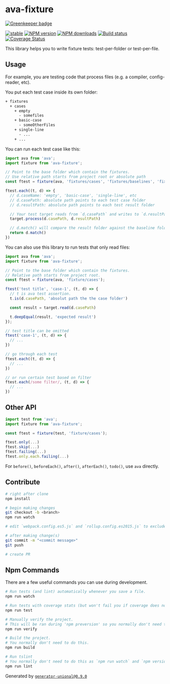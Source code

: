 # ava-fixture

[![Greenkeeper badge](https://badges.greenkeeper.io/unional/ava-fixture.svg)](https://greenkeeper.io/)

[![stable][stable-image]][stable-url]
[![NPM version][npm-image]][npm-url]
[![NPM downloads][downloads-image]][downloads-url]
[![Build status][travis-image]][travis-url]
[![Coverage Status][coveralls-image]][coveralls-url]

This library helps you to write fixture tests: test-per-folder or test-per-file.

## Usage

For example, you are testing code that process files (e.g. a compiler, config-reader, etc).

You put each test case inside its own folder:

```sh
+ fixtures
  + cases
    + empty
      - somefiles
    + basic-case
      - someOtherFiles
    + single-line
      - ...
    + ...
```

You can run each test case like this:

```ts
import ava from 'ava';
import fixture from 'ava-fixture';

// Point to the base folder which contain the fixtures.
// Use relative path starts from project root or absolute path
const ftest = fixture(ava, 'fixtures/cases', 'fixtures/baselines', 'fixtures/results');

ftest.each((t, d) => {
  // d.caseName: 'empty', 'basic-case', 'single-line', etc
  // d.casePath: absolute path points to each test case folder
  // d.resultPath: absolute path points to each test result folder

  // Your test target reads from `d.casePath` and writes to `d.resultPath`
  target.process(d.casePath, d.resultPath)

  // d.match() will compare the result folder against the baseline folder
  return d.match()
})
```

You can also use this library to run tests that only read files:

```ts
import ava from 'ava';
import fixture from 'ava-fixture';

// Point to the base folder which contain the fixtures.
// Relative path starts from project root.
const ftest = fixture(ava, 'fixture/cases');

ftest('test title', 'case-1', (t, d) => {
  // t is ava test assertion.
  t.is(d.casePath, 'absolut path the the case folder')

  const result = target.read(d.casePath)

  t.deepEqual(result, 'expected result')
});

// test title can be omitted
ftest('case-1', (t, d) => {
  // ...
})

// go through each test
ftest.each((t, d) => {
  // ...
})

// or run certain test based on filter
ftest.each(/some filter/, (t, d) => {
  // ...
})
```

## Other API

```ts
import test from 'ava';
import fixture from 'ava-fixture';

const ftest = fixture(test, 'fixture/cases');

ftest.only(...)
ftest.skip(...)
ftest.failing(...)
ftest.only.each.failing(...)
```

For `before()`, `beforeEach()`, `after()`, `afterEach()`, `todo()`, use `ava` directly.

## Contribute

```sh
# right after clone
npm install

# begin making changes
git checkout -b <branch>
npm run watch

# edit `webpack.config.es5.js` and `rollup.config.es2015.js` to exclude dependencies for the bundle if needed

# after making change(s)
git commit -m "<commit message>"
git push

# create PR
```

## Npm Commands

There are a few useful commands you can use during development.

```sh
# Run tests (and lint) automatically whenever you save a file.
npm run watch

# Run tests with coverage stats (but won't fail you if coverage does not meet criteria)
npm run test

# Manually verify the project.
# This will be ran during 'npm preversion' so you normally don't need to run this yourself.
npm run verify

# Build the project.
# You normally don't need to do this.
npm run build

# Run tslint
# You normally don't need to do this as `npm run watch` and `npm version` will automatically run lint for you.
npm run lint
```

Generated by [`generator-unional@0.9.0`](https://github.com/unional/unional-cli)

[stable-image]: http://badges.github.io/stability-badges/dist/stable.svg
[stable-url]: http://github.com/badges/stability-badges
[npm-image]: https://img.shields.io/npm/v/ava-fixture.svg?style=flat
[npm-url]: https://npmjs.org/package/ava-fixture
[downloads-image]: https://img.shields.io/npm/dm/ava-fixture.svg?style=flat
[downloads-url]: https://npmjs.org/package/ava-fixture
[travis-image]: https://img.shields.io/travis/unional/ava-fixture.svg?style=flat;branch=master
[travis-url]: https://travis-ci.org/unional/ava-fixture.svg?branch=master
[coveralls-image]: https://coveralls.io/repos/github/unional/ava-fixture/badge.svg
[coveralls-url]: https://coveralls.io/github/unional/ava-fixture
